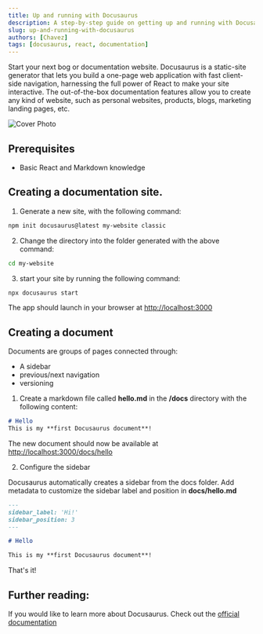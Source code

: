 ```yaml
---
title: Up and running with Docusaurus
description: A step-by-step guide on getting up and running with Docusaurus
slug: up-and-running-with-docusaurus
authors: [Chavez]
tags: [docusaurus, react, documentation]
---
```


Start your next bog or documentation website. Docusaurus is a static-site generator that lets you build a one-page web application with fast client-side navigation, harnessing the full power of React to make your site interactive. The out-of-the-box documentation features allow you to create any kind of website, such as personal websites, products, blogs, marketing landing pages, etc.

<!-- truncate -->

![Cover Photo](/img/posts/up_and_running_with_docusaurus/cover.png)


## Prerequisites

- Basic React and Markdown knowledge

## Creating a documentation site.

1. Generate a new site, with the following command:

```bash
npm init docusaurus@latest my-website classic

```

2. Change the directory into the folder generated with the above command:

```bash
cd my-website

```

3. start your site by running the following command:

```bash
npx docusaurus start

```

The app should launch in your browser at [http://localhost:3000](http://localhost:3000)

## Creating a document

Documents are groups of pages connected through:

- A sidebar
- previous/next navigation
- versioning

1. Create a markdown file called **hello.md** in the **/docs** directory with the following content:

```markdown
# Hello
This is my **first Docusaurus document**!

```

The new document should now be available at [http://localhost:3000/docs/hello](http://localhost:3000/docs/hello)

2. Configure the sidebar


Docusaurus automatically creates a sidebar from the docs folder. Add metadata to customize the sidebar label and position in **docs/hello.md**

```markdown
---
sidebar_label: 'Hi!'
sidebar_position: 3
---

# Hello

This is my **first Docusaurus document**!

```

That's it!

## Further reading:

If you would like to learn more about Docusaurus. Check out the [official documentation](https://tutorial.docusaurus.io/docs/intro)